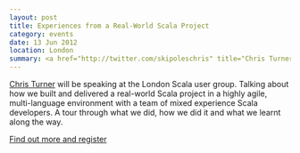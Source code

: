 ```yaml
---
layout: post
title: Experiences from a Real-World Scala Project
category: events
date: 13 Jun 2012
location: London
summary: <a href="http://twitter.com/skipoleschris" title="Chris Turner">Chris Turner</a> presents an experience report of delivering a real-world Scala project. <br/><a href="http://www.meetup.com/london-scala/events/60422262/">Checkout the meetup</a>
---
```

[Chris Turner](http://twitter.com/skipoleschris) will be speaking at the London Scala user group. Talking about how we built and delivered a real-world Scala project in a highly agile, multi-language environment with a team of mixed experience Scala developers. A tour through what we did, how we did it and what we learnt along the way.

[Find out more and register](http://www.meetup.com/london-scala/events/60422262/)